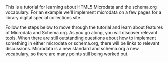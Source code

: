 This is a tutorial for learning about HTML5 Microdata and the schema.org 
vocabulary. For an example we'll implement microdata on a few pages for a 
library digital special collections site.
  
Follow
the steps below to move through the tutorial and learn about features of 
Microdata and Schema.org. As you go along, you will discover relevant tools. 
When there are still outstanding
questions about how to implement something in either microdata or schema.org,
there will be links to relevant discussions. Microdata is a new standard and 
schema.org a new vocabulary, so there are many points still being worked out.



